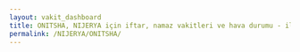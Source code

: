 ```yaml
---
layout: vakit_dashboard
title: ONITSHA, NIJERYA için iftar, namaz vakitleri ve hava durumu - ilçe/eyalet seç
permalink: /NIJERYA/ONITSHA/
---
```


<script type="text/javascript">
  var GLOBAL_COUNTRY = 'NIJERYA';
  var GLOBAL_CITY = 'ONITSHA';
  var GLOBAL_STATE = '';
  var lat = 72;
  var lon = 21;
</script>
